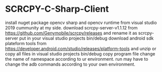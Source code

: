# SCRCPY-C-Sharp-Client
install nuget package opencv sharp and opencv runtime from visual studio 2019 cummunity at my side.
download scrcpy-server-v1.1.12 from https://github.com/Genymobile/scrcpy/releases and rename it as scrcpy-server put in your visual studio projects bin/debug
download android sdk plateform tools from https://developer.android.com/studio/releases/platform-tools and unzip or copy all files in visual studio projects bin/debug
copy program file
change the name of namespace according to ur environment.
run
may have to change the adb commands according to your own environment.
